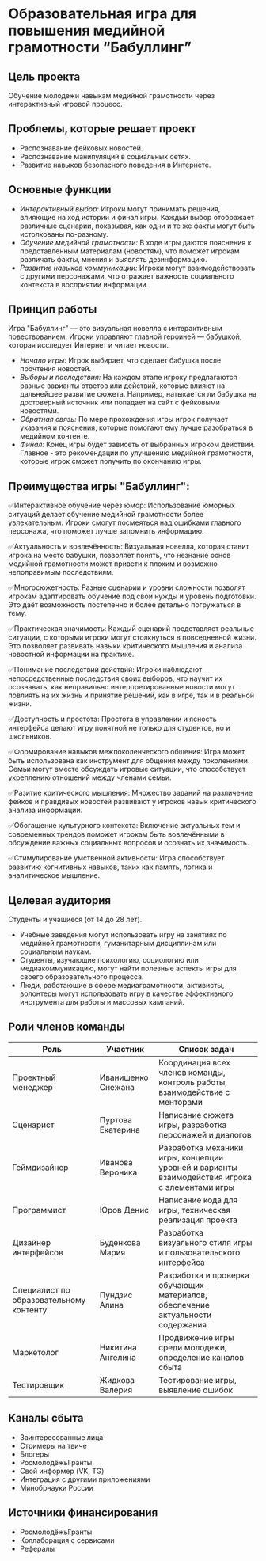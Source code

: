 # Образовательная игра для повышения медийной грамотности “Бабуллинг”
## Цель проекта
Обучение молодежи навыкам медийной грамотности через интерактивный игровой процесс.
## Проблемы, которые решает проект
- Распознавание фейковых новостей.
- Распознавание манипуляций в социальных сетях.
- Развитие навыков безопасного поведения в Интернете.
## Основные функции
- *Интерактивный выбор:* Игроки могут принимать решения, влияющие на ход истории и финал игры. Каждый выбор отображает различные сценарии, показывая, как одни и те же факты могут быть истолкованы по-разному.
- *Обучение медийной грамотности:* В ходе игры даются пояснения к представленным материалам (новостям), что поможет игрокам различать факты, мнения и выявлять дезинформацию.
- *Развитие навыков коммуникации:* Игроки могут взаимодействовать с другими персонажами, что отражает важность социального контекста в восприятии информации.
## Принцип работы
Игра "Бабуллинг" — это визуальная новелла с интерактивным повествованием. Игроки управляют главной героиней — бабушкой, которая исследует Интернет и читает новости.
- *Начало игры:* Игрок выбирает, что сделает бабушка после прочтения новостей.
- *Выборы и последствия:* На каждом этапе игроку предлагаются разные варианты ответов или действий, которые влияют на дальнейшее развитие сюжета. Например, натыкается ли бабушка на достоверный источник или попадает на сайт с фейковыми новостями.
- *Обратная связь:* По мере прохождения игры игрок получает указания и пояснения, которые помогают ему лучше разобраться в медийном контенте.
- *Финал:* Конец игры будет зависеть от выбранных игроком действий. Главное - это рекомендации по улучшению медийной грамотности, которые игрок сможет получить по окончанию игры.
## Преимущества игры "Бабуллинг":
:white_check_mark:Интерактивное обучение через юмор: Использование юморных ситуаций делает обучение медийной грамотности более увлекательным. Игроки смогут посмеяться над ошибками главного персонажа, что поможет лучше запомнить информацию.

:white_check_mark:Актуальность и вовлечённость: Визуальная новелла, которая ставит игрока на место бабушки, позволяет понять, что незнание основ медийной грамотности может привети к плохим и возможно непоправимым последствиям.

:white_check_mark:Многосюжетность: Разные сценарии и уровни сложности позволят игрокам адаптировать обучение под свои нужды и уровень подготовки. Это даёт возможность постепенно и более детально погружаться в тему.

:white_check_mark:Практическая значимость: Каждый сценарий представляет реальные ситуации, с которыми игроки могут столкнуться в повседневной жизни. Это позволяет развивать навыки критического мышления и анализа новостной информации на практике.

:white_check_mark:Понимание последствий действий: Игроки наблюдают непосредственные последствия своих выборов, что научит их осознавать, как неправильно интерпретированные новости могут повлиять на их жизнь и принятие решений, как в игре, так и в реальной жизни.

:white_check_mark:Доступность и простота: Простота в управлении и ясность интерфейса делают игру понятной не только для студентов, но и школьников.

:white_check_mark:Формирование навыков межпоколенческого общения: Игра может быть использована как инструмент для общения между поколениями. Семьи могут вместе обсуждать игровые ситуации, что способствует укреплению отношений между членами семьи.

:white_check_mark:Разитие критического мышления: Множество заданий на различение фейков и правдивых новостей развивают у игроков навык критического анализа информации.

:white_check_mark:Обогащение культурного контекста: Включение актуальных тем и современных трендов поможет игрокам быть вовлечёнными в обсуждение важных социальных вопросов и осознать их значимость.

:white_check_mark:Стимулирование умственной активности: Игра способствует развитию когнитивных навыков, таких как память, логика и аналитическое мышление.
## Целевая аудитория
Студенты и учащиеся (от 14 до 28 лет).
- Учебные заведения могут использовать игру на занятиях по медийной грамотности, гуманитарным дисциплинам или социальным наукам.
- Студенты, изучающие психологию, социологию или медиакоммуникацию, могут найти полезные аспекты игры для своего образовательного процесса.
- Люди, работающие в сфере медиаграмотности, активисты, волонтеры могут использовать игру в качестве эффективного инструмента для работы и массовых кампаний.
## Роли членов команды
|Роль|Участник|Список задач|
|--|--|--|
|Проектный менеджер|Иванишенко Снежана|Координация всех членов команды, контроль работы, взаимодействие с менторами|
|Сценарист|Пуртова Екатерина|Написание сюжета игры, разработка персонажей и диалогов|
|Геймдизайнер|Иванова Вероника|Разработка механики игры, концепции уровней и варианты взаимодействия игрока с элементами игры|
|Программист|Юров Денис|Написание кода для игры, техническая реализация проекта|
|Дизайнер интерфейсов|Буденкова Мария|Разработка визуального стиля игры и пользовательского интерфейса|
|Специалист по образовательному контенту|Пундзис Алина|Разработка и проверка обучающих материалов, обеспечение актуальности содержания|
|Маркетолог|Никитина Ангелина|Продвижение игры среди молодежи, определение каналов сбыта|
|Тестировщик|Жидкова Валерия|Тестирование игры, выявление ошибок|
## Каналы сбыта
- Заинтересованные лица
- Стримеры на твиче
- Блогеры
- РосмолодёжьГранты
- Свой информер (VK, TG)
- Интеграция с другими приложениями
- Минобрнауки России
## Источники финансирования
- РосмолодёжьГранты
- Коллаборация с сервисами
- Рефералы
